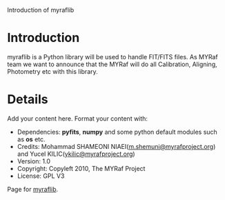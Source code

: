 Introduction of myraflib

# Introduction #

myraflib is a Python library will be used to handle FIT/FITS files. As MYRaf team we want to announce that the MYRaf will do all Calibration, Aligning, Photometry etc with this library.


# Details #

Add your content here.  Format your content with:
  * Dependencies: **pyfits**, **numpy** and some python default modules such as **os** etc.
  * Credits: Mohammad SHAMEONI NIAEI(m.shemuni@myrafproject.org) and Yucel KILIC(ykilic@myrafproject.org)
  * Version: 1.0
  * Copyright: Copyleft 2010, The MYRaf Project
  * License: GPL V3

Page for [myraflib](http://myrafproject.org/myraflib/).